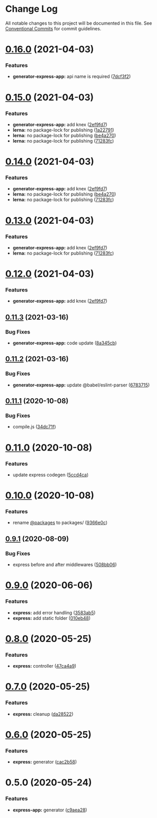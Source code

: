 # Change Log

All notable changes to this project will be documented in this file.
See [Conventional Commits](https://conventionalcommits.org) for commit guidelines.

# [0.16.0](https://github.com/dcai/common-packages/compare/@friendlyrobot/generator-express-app@0.15.0...@friendlyrobot/generator-express-app@0.16.0) (2021-04-03)


### Features

* **generator-express-app:** api name is required ([7dcf3f2](https://github.com/dcai/common-packages/commit/7dcf3f2d02ca8109da2bbdd525c1e73126bb0d08))





# [0.15.0](https://github.com/dcai/common-packages/compare/@friendlyrobot/generator-express-app@0.11.3...@friendlyrobot/generator-express-app@0.15.0) (2021-04-03)


### Features

* **generator-express-app:** add knex ([2ef9fd7](https://github.com/dcai/common-packages/commit/2ef9fd75c2c3de76bf662d30357fe80e35a49ea7))
* **lerna:** no package-lock for publishing ([1a22791](https://github.com/dcai/common-packages/commit/1a22791121713a10dfa0a748557e25fba4a1e813))
* **lerna:** no package-lock for publishing ([be4a270](https://github.com/dcai/common-packages/commit/be4a2708a9d8e69a598c0cb52125628dcf4f4ca2))
* **lerna:** no package-lock for publishing ([71283fc](https://github.com/dcai/common-packages/commit/71283fcf4caa8028ee94aaf95f1fb1ce7259dfd3))





# [0.14.0](https://github.com/dcai/common-packages/compare/@friendlyrobot/generator-express-app@0.11.3...@friendlyrobot/generator-express-app@0.14.0) (2021-04-03)


### Features

* **generator-express-app:** add knex ([2ef9fd7](https://github.com/dcai/common-packages/commit/2ef9fd75c2c3de76bf662d30357fe80e35a49ea7))
* **lerna:** no package-lock for publishing ([be4a270](https://github.com/dcai/common-packages/commit/be4a2708a9d8e69a598c0cb52125628dcf4f4ca2))
* **lerna:** no package-lock for publishing ([71283fc](https://github.com/dcai/common-packages/commit/71283fcf4caa8028ee94aaf95f1fb1ce7259dfd3))





# [0.13.0](https://github.com/dcai/common-packages/compare/@friendlyrobot/generator-express-app@0.11.3...@friendlyrobot/generator-express-app@0.13.0) (2021-04-03)


### Features

* **generator-express-app:** add knex ([2ef9fd7](https://github.com/dcai/common-packages/commit/2ef9fd75c2c3de76bf662d30357fe80e35a49ea7))
* **lerna:** no package-lock for publishing ([71283fc](https://github.com/dcai/common-packages/commit/71283fcf4caa8028ee94aaf95f1fb1ce7259dfd3))





# [0.12.0](https://github.com/dcai/common-packages/compare/@friendlyrobot/generator-express-app@0.11.3...@friendlyrobot/generator-express-app@0.12.0) (2021-04-03)


### Features

* **generator-express-app:** add knex ([2ef9fd7](https://github.com/dcai/common-packages/commit/2ef9fd75c2c3de76bf662d30357fe80e35a49ea7))





## [0.11.3](https://github.com/dcai/common-packages/compare/@friendlyrobot/generator-express-app@0.11.2...@friendlyrobot/generator-express-app@0.11.3) (2021-03-16)


### Bug Fixes

* **generator-express-app:** code update ([8a345cb](https://github.com/dcai/common-packages/commit/8a345cb80d496051f90c436960d28bf564e3c493))





## [0.11.2](https://github.com/dcai/common-packages/compare/@friendlyrobot/generator-express-app@0.11.1...@friendlyrobot/generator-express-app@0.11.2) (2021-03-16)


### Bug Fixes

* **generator-express-app:** update @babel/eslint-parser ([6783715](https://github.com/dcai/common-packages/commit/6783715f6d791b2ec8e216d9fdf073fca64557d3))





## [0.11.1](https://github.com/dcai/common-packages/compare/@friendlyrobot/generator-express-app@0.11.0...@friendlyrobot/generator-express-app@0.11.1) (2020-10-08)


### Bug Fixes

* compile.js ([34dc71f](https://github.com/dcai/common-packages/commit/34dc71f45d1c26c13ffbdb3b4f1278dd1846131b))





# [0.11.0](https://github.com/dcai/common-packages/compare/@friendlyrobot/generator-express-app@0.10.0...@friendlyrobot/generator-express-app@0.11.0) (2020-10-08)


### Features

* update express codegen ([5ccd4ca](https://github.com/dcai/common-packages/commit/5ccd4caffbb1ddf19b85dcd983be6c68cf4e7f37))





# [0.10.0](https://github.com/dcai/common-packages/compare/@friendlyrobot/generator-express-app@0.9.1...@friendlyrobot/generator-express-app@0.10.0) (2020-10-08)


### Features

* rename [@packages](https://github.com/packages) to packages/ ([9366e0c](https://github.com/dcai/common-packages/commit/9366e0c2274b320eca03609296f260c84eefc76f))





## [0.9.1](https://github.com/dcai/common-packages/compare/@friendlyrobot/generator-express-app@0.9.0...@friendlyrobot/generator-express-app@0.9.1) (2020-08-09)


### Bug Fixes

* express before and after middlewares ([508bb06](https://github.com/dcai/common-packages/commit/508bb0676dd775652ebe4f548d9eb41ee52f0dad))





# [0.9.0](https://github.com/dcai/common-packages/compare/@friendlyrobot/generator-express-app@0.8.0...@friendlyrobot/generator-express-app@0.9.0) (2020-06-06)


### Features

* **express:** add error handling ([3583ab5](https://github.com/dcai/common-packages/commit/3583ab53b03b53c3bbefa7456978f22df3cf008a))
* **express:** add static folder ([010eb48](https://github.com/dcai/common-packages/commit/010eb48f0a053889393f1cd6ef97c673c466b211))





# [0.8.0](https://github.com/dcai/common-packages/compare/@friendlyrobot/generator-express-app@0.7.0...@friendlyrobot/generator-express-app@0.8.0) (2020-05-25)


### Features

* **express:** controller ([47ca4a9](https://github.com/dcai/common-packages/commit/47ca4a90f7aeec8d6ed1924190ff721945774412))





# [0.7.0](https://github.com/dcai/common-packages/compare/@friendlyrobot/generator-express-app@0.6.0...@friendlyrobot/generator-express-app@0.7.0) (2020-05-25)


### Features

* **express:** cleanup ([da28522](https://github.com/dcai/common-packages/commit/da285222c989ddedef9b2ced87fa20caf4bfa156))





# [0.6.0](https://github.com/dcai/common-packages/compare/@friendlyrobot/generator-express-app@0.5.0...@friendlyrobot/generator-express-app@0.6.0) (2020-05-25)


### Features

* **express:** generator ([cac2b58](https://github.com/dcai/common-packages/commit/cac2b58b78bfb6c8250125ae0ba23c54ffdc5031))





# 0.5.0 (2020-05-24)


### Features

* **express-app:** generator ([c9aea28](https://github.com/dcai/common-packages/commit/c9aea28))
